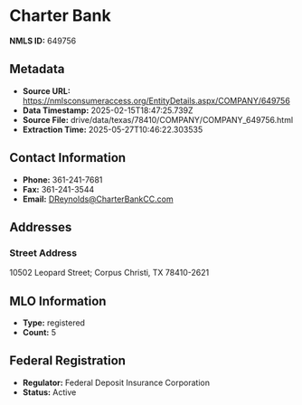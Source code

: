 # Charter Bank

**NMLS ID:** 649756

## Metadata
- **Source URL:** https://nmlsconsumeraccess.org/EntityDetails.aspx/COMPANY/649756
- **Data Timestamp:** 2025-02-15T18:47:25.739Z
- **Source File:** drive/data/texas/78410/COMPANY/COMPANY_649756.html
- **Extraction Time:** 2025-05-27T10:46:22.303535

## Contact Information
- **Phone:** 361-241-7681
- **Fax:** 361-241-3544
- **Email:** DReynolds@CharterBankCC.com

## Addresses
### Street Address
10502 Leopard Street; Corpus Christi, TX 78410-2621

## MLO Information
- **Type:** registered
- **Count:** 5

## Federal Registration
- **Regulator:** Federal Deposit Insurance Corporation
- **Status:** Active
